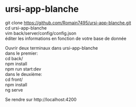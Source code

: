 # ursi-app-blanche

git clone https://github.com/Romain7495/ursi-app-blanche.git  
cd ursi-app-blanche  
vim back/server/config/config.json   
éditer les informations en fonction de votre base de donnée  

Ouvrir deux terminaux dans ursi-app-blanche  
dans le premier:  
cd back/   
npm install  
npm run start:dev  
dans le deuxième:  
cd front/  
npm install  
ng serve  

Se rendre sur http://localhost:4200   
